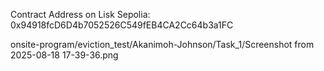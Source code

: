 Contract Address on Lisk Sepolia: 0x94918fcD6D4b7052526C549fEB4CA2Cc64b3a1FC


onsite-program/eviction_test/Akanimoh-Johnson/Task_1/Screenshot from 2025-08-18 17-39-36.png
